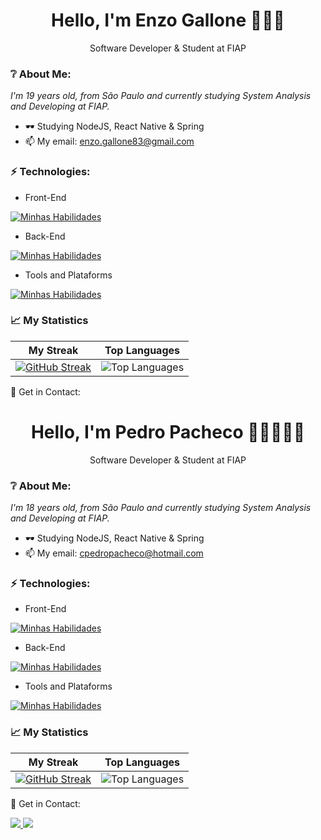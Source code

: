 <h1 align='center'>
  Hello, I'm Enzo Gallone  👋🏻👨
</h1>
<p align='center'>
  Software Developer & Student at FIAP
</p>
 
### ❔ About Me:
 
<p>
<em>
    I'm 19 years old, from São Paulo and currently studying System Analysis and Developing at FIAP.
</em>
</p>
 
- 🕶 Studying NodeJS, React Native & Spring
- 📫 My email: enzo.gallone83@gmail.com
 
### ⚡ Technologies:
 
- Front-End
 
[![Minhas Habilidades](https://skillicons.dev/icons?i=js,ts,react,html,css,bootstrap)](https://skillicons.dev)
 
- Back-End
 
[![Minhas Habilidades](https://skillicons.dev/icons?i=nodejs,express,java,spring,python)](https://skillicons.dev)
 
- Tools and Plataforms
 
[![Minhas Habilidades](https://skillicons.dev/icons?i=git,postman,sqlite,mongodb,mysql,postgres)](https://skillicons.dev)
 
### 📈 My Statistics
 
| My Streak                                                                                                                                                            | Top Languages                                                                                                                                                                    |
| ------------------------------------------------------------------------------------------------------------------------------------------------------------------------ | ---------------------------------------------------------------------------------------------------------------------------------------------------------------------------------- |
| [![GitHub Streak](https://streak-stats.demolab.com/?user=pedrocpacheco&theme=great-gatsby)](https://git.io/streak-stats) | ![Top Languages](https://github-readme-stats.vercel.app/api/top-langs/?username=pedrocpacheco&langs_count=10&count_private=true&hide_border=true&theme=great-gatsby&layout=compact) | [![GitHub Streak](https://streak-stats.demolab.com/?user=pedrocpacheco&theme=great-gatsby)](https://git.io/streak-stats)
 
💬 Get in Contact:
 
<h1 align='center'>
  Hello, I'm Pedro Pacheco  👋🏻👨🏻‍🦱
</h1>
<p align='center'>
  Software Developer & Student at FIAP
</p>
 
### ❔ About Me:
 
<p>
<em>
    I'm 18 years old, from São Paulo and currently studying System Analysis and Developing at FIAP.
</em>
</p>
 
- 🕶 Studying NodeJS, React Native & Spring
- 📫 My email: cpedropacheco@hotmail.com
 
### ⚡ Technologies:
 
- Front-End
 
[![Minhas Habilidades](https://skillicons.dev/icons?i=js,ts,react,html,css,bootstrap)](https://skillicons.dev)
 
- Back-End
 
[![Minhas Habilidades](https://skillicons.dev/icons?i=nodejs,express,java,spring,python)](https://skillicons.dev)
 
- Tools and Plataforms
 
[![Minhas Habilidades](https://skillicons.dev/icons?i=git,postman,sqlite,mongodb,mysql,postgres)](https://skillicons.dev)
 
### 📈 My Statistics
 
| My Streak                                                                                                                                                            | Top Languages                                                                                                                                                                    |
| ------------------------------------------------------------------------------------------------------------------------------------------------------------------------ | ---------------------------------------------------------------------------------------------------------------------------------------------------------------------------------- |
| [![GitHub Streak](https://streak-stats.demolab.com/?user=pedrocpacheco&theme=great-gatsby)](https://git.io/streak-stats) | ![Top Languages](https://github-readme-stats.vercel.app/api/top-langs/?username=pedrocpacheco&langs_count=10&count_private=true&hide_border=true&theme=great-gatsby&layout=compact) | [![GitHub Streak](https://streak-stats.demolab.com/?user=pedrocpacheco&theme=great-gatsby)](https://git.io/streak-stats)
 
💬 Get in Contact:
 
<div>
<a href="https://www.linkedin.com/in/enzorossgallone/" target="_blank">
<img src="https://img.shields.io/badge/LinkedIn-0077B5?style=for-the-badge&logo=linkedin&logoColor=white&link=linkedin.com/in/gallone"/>
</a>
<a href="mailto:enzo.gallone83@gmail.com">
<img src="https://img.shields.io/badge/Gmail-D14836?style=for-the-badge&logo=gmail&logoColor=white&link=mailto:enzo.gallone83@gmail.com"/>
</a>
</div>
